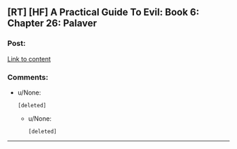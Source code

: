 ## [RT] [HF] A Practical Guide To Evil: Book 6: Chapter 26: Palaver

### Post:

[Link to content](https://practicalguidetoevil.wordpress.com/2020/05/08/chapter-26-palaver/)

### Comments:

- u/None:
  ```
  [deleted]
  ```

  - u/None:
    ```
    [deleted]
    ```

---

